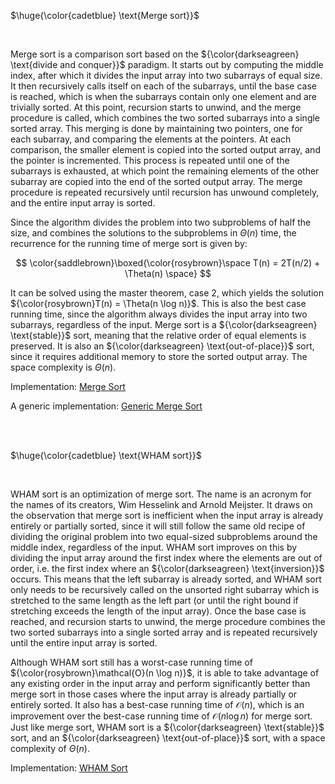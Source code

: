 $\huge{\color{cadetblue} \text{Merge sort}}$

<br/>

Merge sort is a comparison sort based on the  ${\color{darkseagreen} \text{divide and conquer}}$ paradigm. It starts out by computing the middle index, after which it divides the input array into two subarrays of equal size. It then recursively calls itself on each of the subarrays, until the base case is reached, which is when the subarrays contain only one element and are trivially sorted. At this point, recursion starts to unwind, and the merge procedure is called, which combines the two sorted subarrays into a single sorted array. This merging is done by maintaining two pointers, one for each subarray, and comparing the elements at the pointers. At each comparison, the smaller element is copied into the sorted output array, and the pointer is incremented. This process is repeated until one of the subarrays is exhausted, at which point the remaining elements of the other subarray are copied into the end of the sorted output array. The merge procedure is repeated recursively until recursion has unwound completely, and the entire input array is sorted.

Since the algorithm divides the problem into two subproblems of half the size, and combines the solutions to the subproblems in $\Theta(n)$ time, the recurrence for the running time of merge sort is given by:

$$
\color{saddlebrown}\boxed{\color{rosybrown}\space T(n) = 2T(n/2) + \Theta(n) \space}
$$

It can be solved using the master theorem, case 2, which yields the solution ${\color{rosybrown}T(n) = \Theta(n \log n)}$. This is also the best case running time, since the algorithm always divides the input array into two subarrays, regardless of the input. Merge sort is a ${\color{darkseagreen} \text{stable}}$ sort, meaning that the relative order of equal elements is preserved. It is also an ${\color{darkseagreen} \text{out-of-place}}$ sort, since it requires additional memory to store the sorted output array. The space complexity is $\Theta(n)$.

Implementation: [Merge Sort](https://github.com/pl3onasm/CLRS/tree/main/algorithms/sorting/merge-sort/mergesort.c)

A generic implementation: [Generic Merge Sort](https://github.com/pl3onasm/CLRS/tree/main/algorithms/sorting/merge-sort/genmergesort.c)

<br/>

<br/>

$\huge{\color{cadetblue} \text{WHAM sort}}$

<br/>

WHAM sort is an optimization of merge sort. The name is an acronym for the names of its creators, Wim Hesselink and Arnold Meijster. It draws on the observation that merge sort is inefficient when the input array is already entirely or partially sorted, since it will still follow the same old recipe of dividing the original problem into two equal-sized subproblems around the middle index, regardless of the input. WHAM sort improves on this by dividing the input array around the first index where the elements are out of order, i.e. the first index where an ${\color{darkseagreen} \text{inversion}}$ occurs. This means that the left subarray is already sorted, and WHAM sort only needs to be recursively called on the unsorted right subarray which is stretched to the same length as the left part (or until the right bound if stretching exceeds the length of the input array). Once the base case is reached, and recursion starts to unwind, the merge procedure combines the two sorted subarrays into a single sorted array and is repeated recursively until the entire input array is sorted.

Although WHAM sort still has a worst-case running time of ${\color{rosybrown}\mathcal{O}(n \log n)}$, it is able to take advantage of any existing order in the input array and perform significantly better than merge sort in those cases where the input array is already partially or entirely sorted. It also has a best-case running time of $\mathcal{O}(n)$, which is an improvement over the best-case running time of $\mathcal{O}(n \log n)$ for merge sort. Just like merge sort, WHAM sort is a ${\color{darkseagreen} \text{stable}}$ sort, and an ${\color{darkseagreen} \text{out-of-place}}$ sort, with a space complexity of $\Theta(n)$.

Implementation: [WHAM Sort](https://github.com/pl3onasm/CLRS/tree/main/algorithms/sorting/merge-sort/whamsort.c)
